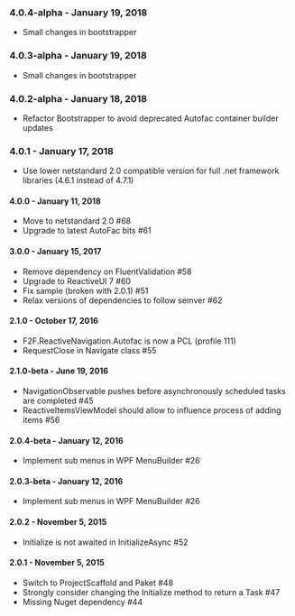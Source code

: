 ### 4.0.4-alpha - January 19, 2018
* Small changes in bootstrapper

### 4.0.3-alpha - January 19, 2018
* Small changes in bootstrapper

### 4.0.2-alpha - January 18, 2018
* Refactor Bootstrapper to avoid deprecated Autofac container builder updates

### 4.0.1 - January 17, 2018
* Use lower netstandard 2.0 compatible version for full .net framework libraries (4.6.1 instead of 4.7.1)

#### 4.0.0 - January 11, 2018
* Move to netstandard 2.0 #68
* Upgrade to latest AutoFac bits #61

#### 3.0.0 - January 15, 2017
* Remove dependency on FluentValidation #58
* Upgrade to ReactiveUI 7 #60
* Fix sample (broken with 2.0.1) #51
* Relax versions of dependencies to follow semver #62

#### 2.1.0 - October 17, 2016
* F2F.ReactiveNavigation.Autofac is now a PCL (profile 111)
* RequestClose in Navigate class #55

#### 2.1.0-beta - June 19, 2016
* NavigationObservable pushes before asynchronously scheduled tasks are completed #45
* ReactiveItemsViewModel should allow to influence process of adding items #56

#### 2.0.4-beta - January 12, 2016
* Implement sub menus in WPF MenuBuilder #26

#### 2.0.3-beta - January 12, 2016
* Implement sub menus in WPF MenuBuilder #26

#### 2.0.2 - November 5, 2015
* Initialize is not awaited in InitializeAsync #52

#### 2.0.1 - November 5, 2015
* Switch to ProjectScaffold and Paket #48
* Strongly consider changing the Initialize method to return a Task #47
* Missing Nuget dependency #44
